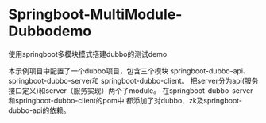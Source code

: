# Springboot-MultiModule-Dubbodemo
使用springboot多模块模式搭建dubbo的测试demo

本示例项目中配置了一个dubbo项目，包含三个模块
springboot-dubbo-api、springboot-dubbo-server和
springboot-dubbo-client。
把server分为api(服务接口定义)和server（服务实现）两个子module。
在springboot-dubbo-server和springboot-dubbo-client的pom中
都添加了对dubbo、zk及springboot-dubbo-api的依赖。
